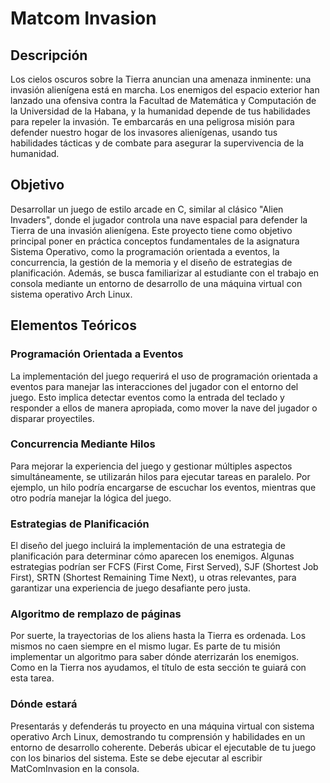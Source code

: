 # Matcom Invasion

## Descripción

Los cielos oscuros sobre la Tierra anuncian una amenaza inminente: una invasión alienígena está en marcha. Los enemigos del espacio exterior han lanzado una ofensiva contra la Facultad de Matemática y Computación de la Universidad de la Habana, y la humanidad depende de tus habilidades para repeler la invasión. Te embarcarás en una peligrosa misión para defender nuestro hogar de los invasores alienígenas, usando tus habilidades tácticas y de combate para asegurar la supervivencia de la humanidad.

## Objetivo

Desarrollar un juego de estilo arcade en C, similar al clásico "Alien Invaders", donde el jugador controla una nave espacial para defender la Tierra de una invasión alienígena. Este proyecto tiene como objetivo principal poner en práctica conceptos fundamentales de la asignatura Sistema Operativo, como la programación orientada a eventos, la concurrencia, la gestión de la memoria y el diseño de estrategias de planificación. Además, se busca familiarizar al estudiante con el trabajo en consola mediante un entorno de desarrollo de una máquina virtual con sistema operativo Arch Linux.

## Elementos Teóricos

### Programación Orientada a Eventos

La implementación del juego requerirá el uso de programación orientada a eventos para manejar las interacciones del jugador con el entorno del juego. Esto implica detectar eventos como la entrada del teclado y responder a ellos de manera apropiada, como mover la nave del jugador o disparar proyectiles.

### Concurrencia Mediante Hilos

Para mejorar la experiencia del juego y gestionar múltiples aspectos simultáneamente, se utilizarán hilos para ejecutar tareas en paralelo. Por ejemplo, un hilo podría encargarse de escuchar los eventos, mientras que otro podría manejar la lógica del juego.

### Estrategias de Planificación

El diseño del juego incluirá la implementación de una estrategia de planificación para determinar cómo aparecen los enemigos. Algunas estrategias podrían ser FCFS (First Come, First Served), SJF (Shortest Job First), SRTN (Shortest Remaining Time Next), u otras relevantes, para garantizar una experiencia de juego desafiante pero justa.

### Algoritmo de remplazo de páginas

Por suerte, la trayectorias de los aliens hasta la Tierra es ordenada. Los mismos no caen siempre en el mismo lugar. Es parte de tu misión implementar un algoritmo para saber dónde aterrizarán los enemigos. Como en la Tierra nos ayudamos, el título de esta sección te guiará con esta tarea.

### Dónde estará

Presentarás y defenderás tu proyecto en una máquina virtual con sistema operativo Arch Linux, demostrando tu comprensión y habilidades en un entorno de desarrollo coherente. Deberás ubicar el ejecutable de tu juego con los binarios del sistema. Este se debe ejecutar al escribir MatComInvasion en la consola.
